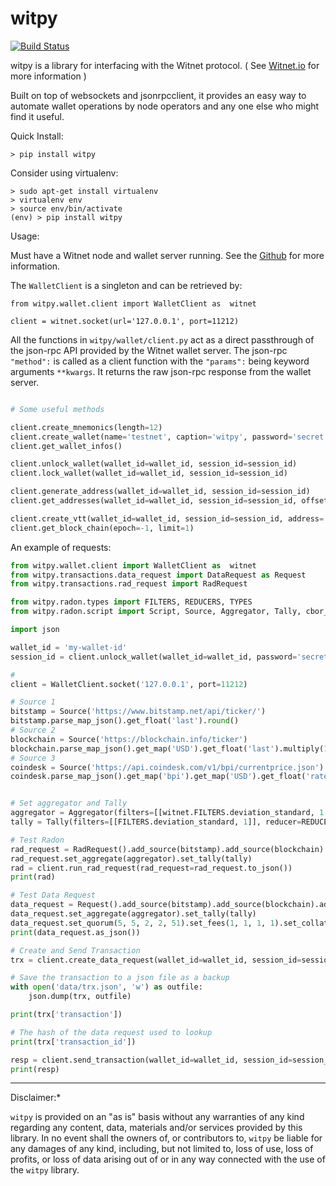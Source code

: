 # witpy

[![Build Status](https://travis-ci.org/parodyBit/witpy.svg?branch=master)](https://travis-ci.org/parodyBit/witpy)

witpy is a library for interfacing with the Witnet protocol. ( See [Witnet.io](https://witnet.io/) for more information )

Built on top of websockets and jsonrpcclient, it provides an easy way to automate wallet operations by node operators and any one else who might find it useful.



Quick Install:

`> pip install witpy`



Consider using virtualenv:

```
> sudo apt-get install virtualenv
> virtualenv env
> source env/bin/activate
(env) > pip install witpy
```



Usage:

Must have a Witnet node and wallet server running. See the [Github](https://github.com/witnet) for more information. 



The `WalletClient` is a singleton and can be retrieved by:

```
from witpy.wallet.client import WalletClient as  witnet

client = witnet.socket(url='127.0.0.1', port=11212)

```
All the functions in `witpy/wallet/client.py` act as a direct passthrough of the json-rpc API provided by the Witnet wallet server. The json-rpc `"method":` is called as a client function with the `"params":` being keyword arguments `**kwargs`. It returns the raw json-rpc response from the wallet server.

```python

# Some useful methods

client.create_mnemonics(length=12)
client.create_wallet(name='testnet', caption='witpy', password='secret', seed_source='mnemonics', seed_data='mnemonic word phrase')
client.get_wallet_infos()

client.unlock_wallet(wallet_id=wallet_id, session_id=session_id)
client.lock_wallet(wallet_id=wallet_id, session_id=session_id)

client.generate_address(wallet_id=wallet_id, session_id=session_id)
client.get_addresses(wallet_id=wallet_id, session_id=session_id, offset=0, limit=0)

client.create_vtt(wallet_id=wallet_id, session_id=session_id, address='', amount=1, fee=1, time_lock=0)
client.get_block_chain(epoch=-1, limit=1)

```



An example of requests:
```python
from witpy.wallet.client import WalletClient as  witnet
from witpy.transactions.data_request import DataRequest as Request
from witpy.transactions.rad_request import RadRequest

from witpy.radon.types import FILTERS, REDUCERS, TYPES
from witpy.radon.script import Script, Source, Aggregator, Tally, cbor_to_radon, radon_to_cbor, method_from_script

import json

wallet_id = 'my-wallet-id'
session_id = client.unlock_wallet(wallet_id=wallet_id, password='secret')['session_id']

# 
client = WalletClient.socket('127.0.0.1', port=11212)

# Source 1
bitstamp = Source('https://www.bitstamp.net/api/ticker/')
bitstamp.parse_map_json().get_float('last').round()
# Source 2
blockchain = Source('https://blockchain.info/ticker')
blockchain.parse_map_json().get_map('USD').get_float('last').multiply(1000).round()
# Source 3
coindesk = Source('https://api.coindesk.com/v1/bpi/currentprice.json')
coindesk.parse_map_json().get_map('bpi').get_map('USD').get_float('rate_float').multiply(1000).round()


# Set aggregator and Tally
aggregator = Aggregator(filters=[[witnet.FILTERS.deviation_standard, 1.5]], reducer=REDUCERS.average_mean)
tally = Tally(filters=[[FILTERS.deviation_standard, 1]], reducer=REDUCERS.average_mean)

# Test Radon
rad_request = RadRequest().add_source(bitstamp).add_source(blockchain).add_source(coindesk)
rad_request.set_aggregate(aggregator).set_tally(tally)
rad = client.run_rad_request(rad_request=rad_request.to_json())
print(rad)

# Test Data Request
data_request = Request().add_source(bitstamp).add_source(blockchain).add_source(coindesk)
data_request.set_aggregate(aggregator).set_tally(tally)
data_request.set_quorum(5, 5, 2, 2, 51).set_fees(1, 1, 1, 1).set_collateral(1000000000).schedule(0)
print(data_request.as_json())

# Create and Send Transaction
trx = client.create_data_request(wallet_id=wallet_id, session_id=session_id, request=data_request.to_json(), fee=1)

# Save the transaction to a json file as a backup
with open('data/trx.json', 'w') as outfile:
    json.dump(trx, outfile)

print(trx['transaction'])

# The hash of the data request used to lookup
print(trx['transaction_id']) 

resp = client.send_transaction(wallet_id=wallet_id, session_id=session_id, transaction=trx['transaction'])
print(resp)
```







---

Disclaimer:*

`witpy` is provided on an "as is" basis without any warranties of any kind regarding any content, data, materials and/or services provided by this library.  In no event shall the owners of, or contributors to, `witpy` be liable for any damages of any kind, including, but not limited to, loss of use, loss of profits, or loss of data arising out of or in any way connected with the use of the `witpy` library.

